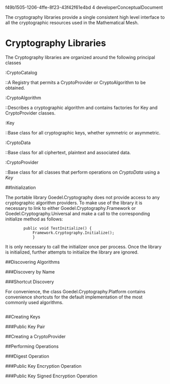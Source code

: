﻿<id>f49b1505-1206-4ffe-8f23-43f42f61e4bd
<version>4
<contenttype>developerConceptualDocument

The cryptography libraries provide a single consistent high level interface 
to all the cryptographic resources used in the Mathematical Mesh.

# Cryptography Libraries

The Cryptography libraries are organized around the following principal classes

:CryptoCatalog

::A Registry that permits a CryptoProvider or CryptoAlgorithm to be obtained.

:CryptoAlgorithm

::Describes a cryptographic algorithm and contains factories for Key and
CryptoProvider classes.

:Key

::Base class for all cryptographic keys, whether symmetric or asymmetric.

:CryptoData

::Base class for all ciphertext, plaintext and associated data.

:CryptoProvider

::Base class for all classes that perform operations on *CryptoData* using a *Key*


##Initialization

The portable library Goedel.Cryptography does not provide access to any cryptographic
algorithm providers. To make use of the library it is necessary to link to either 
Goedel.Cryptography.Framework or Goedel.Cryptography.Universal and make a
call to the corresponding initialize method as follows:

~~~~
        public void TestInitialize() {
            Framework.Cryptography.Initialize();
            }
~~~~

It is only necessary to call the initializer once per process. Once the library is 
initialized, further attempts to initialize the library are ignored.

##Discovering Algorithms


###Discovery by Name

###Shortcut Discovery

For convenience, the class Goedel.Cryptography.Platform contains convenience
shortcuts for the default implementation of the most commonly used algorithms.

~~~~
~~~~


##Creating Keys

###Public Key Pair


##Creating a CryptoProvider


##Performing Operations

###Digest Operation

###Public Key Encryption Operation

###Public Key Signed Encryption Operation
